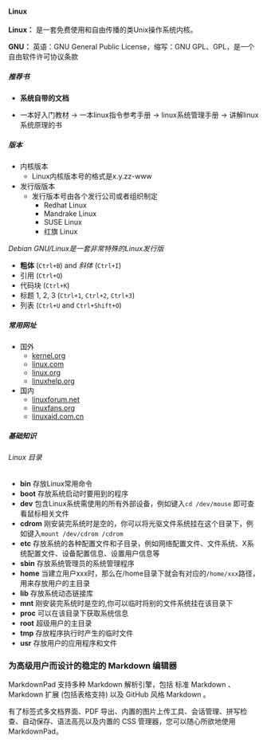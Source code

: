 #### Linux

**Linux：** 是一套免费使用和自由传播的类Unix操作系统内核。

**GNU：** 英语：GNU General Public License，缩写：GNU GPL、GPL，是一个自由软件许可协议条款

##### 推荐书

- **系统自带的文档**

- 一本好入门教材 -> 一本linux指令参考手册 -> linux系统管理手册 -> 讲解linux系统原理的书

##### 版本
- 内核版本
    - Linux内核版本号的格式是x.y.zz-www
- 发行版版本
    - 发行版本号由各个发行公司或者组织制定
        - Redhat Linux
        - Mandrake Linux
        - SUSE Linux
        - 红旗 Linux

*Debian GNU/Linux是一套非常特殊的Linux发行版*


- **粗体** (`Ctrl+B`) and *斜体* (`Ctrl+I`)
- 引用 (`Ctrl+Q`)
- 代码块 (`Ctrl+K`)
- 标题 1, 2, 3 (`Ctrl+1`, `Ctrl+2`, `Ctrl+3`)
- 列表 (`Ctrl+U` and `Ctrl+Shift+O`)

##### 常用网址

- 国外
    - [kernel.org](http://www.kernel.org)
    - [linux.com](http://linux.com)
    - [linux.org](http://www.linux.org)
    - [linuxhelp.org](http://www.linuxhelp.org)
- 国内
    - [linuxforum.net](http://www.linuxforum.net)
    - [linuxfans.org](http://www.linuxfans.org)
    - [linuxaid.com.cn](http://www.linuxaid.com.cn)

##### 基础知识

###### Linux 目录
 
- **bin** 存放Linux常用命令
- **boot** 存放系统启动时要用到的程序
- **dev** 包含Linux系统需使用的所有外部设备，例如键入`cd /dev/mouse` 即可查看鼠标相关文件
- **cdrom** 刚安装完系统时是空的，你可以将光驱文件系统挂在这个目录下，例如键入`mount /dev/cdrom /cdrom`
- **etc** 存放系统的各种配置文件和子目录，例如网络配置文件、文件系统、X系统配置文件、设备配置信息、设置用户信息等
- **sbin** 存放系统管理员的系统管理程序
- **home** 当建立用户xxx时，那么在/home目录下就会有对应的`/home/xxx`路径，用来存放用户的主目录
- **lib** 存放系统动态链接库
- **mnt** 刚安装完系统时是空的,你可以临时将别的文件系统挂在该目录下
- **proc** 可以在该目录下获取系统信息
- **root** 超级用户的主目录
- **tmp** 存放程序执行时产生的临时文件
- **usr** 存放用户的应用程序和文件



### 为高级用户而设计的稳定的 Markdown 编辑器 ###
 
 MarkdownPad 支持多种 Markdown 解析引擎，包括 标准 Markdown 、 Markdown 扩展 (包括表格支持) 以及 GitHub 风格 Markdown 。
 
 有了标签式多文档界面、PDF 导出、内置的图片上传工具、会话管理、拼写检查、自动保存、语法高亮以及内置的 CSS 管理器，您可以随心所欲地使用 MarkdownPad。
